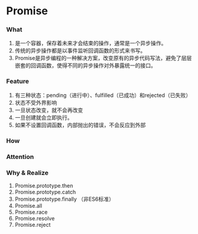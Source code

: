 # Promise

### What
1. 是一个容器，保存着未来才会结束的操作，通常是一个异步操作。
2. 传统的异步操作都是以事件监听回调函数的形式来书写。
3. Promise是异步编程的一种解决方案，改变原有的异步代码写法，避免了层层嵌套的回调函数，使得不同的异步操作对外暴露统一的接口。

### Feature
1. 有三种状态：pending（进行中）、fulfilled（已成功）和rejected（已失败）
2. 状态不受外界影响
3. 一旦状态改变，就不会再改变
4. 一旦创建就会立即执行。
5. 如果不设置回调函数，内部抛出的错误，不会反应到外部

### How


### Attention



### Why & Realize
1. Promise.prototype.then
2. Promise.prototype.catch
3. Promise.prototype.finally （非ES6标准）
4. Promise.all
5. Promise.race
6. Promise.resolve
7. Promise.reject

